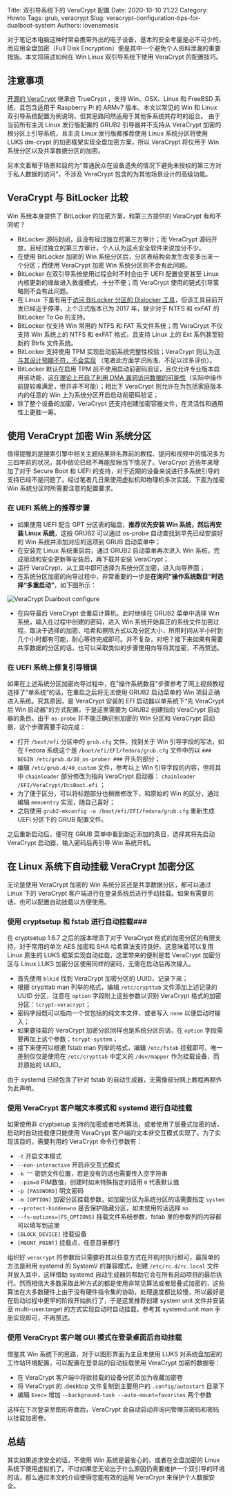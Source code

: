 Title: 双引导系统下的 VeraCrypt 配置
Date: 2020-10-10 21:22
Category: Howto
Tags: grub, veracrypt
Slug: veracrypt-configuration-tips-for-dualboot-system
Authors: lovenemesis

对于笔记本电脑这种时常会携带外出的电子设备，基本的安全考量是必不可少的，而应用全盘加密（Full Disk Encryption）便是其中一个避免个人资料泄漏的重要措施。本文将简述如何在 Win Linux 双引导系统下使用 VeraCrypt 的配置技巧。

<!-- PELICAN_END_SUMMARY -->

## 注意事项 ##

[开源的 VeraCrypt](https://www.veracrypt.fr/en/Home.html) 继承自 TrueCrypt ，支持 Win、OSX、Linux 和 FreeBSD 系统，且包含适用于 Raspberry Pi 的 ARMv7 版本。本文以常见的 Win 和 Linux 双引导系统配置为例说明，但其思路同然适用于其他多系统共存时的组合。
由于当前所有主流 Linux 发行版配置的 GRUB2 引导器并不支持从 VeraCrypt 加密的根分区上引导系统，且主流 Linux 发行版都推荐使用 Linux 系统分区将使用 LUKS dm-crypt 的加密框架实现全盘加密方案，所以 VeraCrypt 将仅用于 Win 系统分区以及共享数据分区的加密。

另本文着眼于场景和目的为“普通民众在设备遗失的情况下避免未授权的第三方对于私人数据的访问”，不涉及 VeraCrypt 包含的为其他场景设计的高级功能。

## VeraCrypt 与 BitLocker 比较 ##

Win 系统本身提供了 BitLocker 的加密方案，和第三方提供的 VeraCrypt 有和不同呢？

* BitLocker 源码封闭，且没有经过独立的第三方审计；而 VeraCrypt 源码开放，且经过独立的第三方审计，个人认为这点安全软件来说加分不少。
* 在使用 BitLocker 加密的 Win 系统分区后，分区表结构会发生改变多出来一个分区；而使用 VeraCrypt 加密 Win 系统分区则不会有此问题。
* BitLocker 在双引导系统使用过程会时不时会由于 UEFI 配置变更甚至 Linux 内核更新的缘故进入救援模式，十分不便；而 VeraCrypt 使用的链式引导策略则不会有此问题。
* 在 Linux 下虽有用于[访问 BitLocker 分区的 Dislocker 工具](https://github.com/Aorimn/dislocker/releases)，但该工具目前开发已经近乎停滞，上个正式版本已为 2017 年，缺少对于 NTFS 和 exFAT 的 BitLocker To Go 的支持。
* BitLocker 仅支持 Win 常用的 NTFS 和 FAT 系文件系统；而 VeraCrypt 不仅支持 Win 系统上的 NTFS 和 exFAT 格式，且支持 Linux 上的 Ext 系列甚至较新的 Btrfs 文件系统。
* BitLocker 支持使用 TPM 实现启动前系统完整性校验；VeraCrypt 则认为这[与其设计预期不符，不会实现](https://www.veracrypt.fr/en/FAQ.html) （笔者此方面学识尚浅，不足以过多评价）。
* BitLocker 默认在启用 TPM 后不使用启动前密码验证，且仅允许专业版本启用该功能，这[在理论上开启了利用 DMA 漏洞访问数据的可能性](https://docs.microsoft.com/en-us/windows/security/information-protection/bitlocker/bitlocker-countermeasures)（实际中操作前提较难满足，但并非不可能）；相比下 VeraCrypt 则允许在为包括家庭版本内的任意的 Win 上为系统分区开启启动前密码验证；
* 除了整个设备的加密，VeraCrypt 还支持创建加密容器文件，在灵活性和通用性上更胜一筹。

## 使用 VeraCrypt 加密 Win 系统分区 ##

值得提醒的是搜索引擎中相关主题结果排名靠前的教程、提问和视频中的情况多为三四年前的状况，其中结论已经不再能反映当下情况了。VeraCrypt 近些年来增加了对于 Secure Boot 和 UEFI 的支持，对于近期的设备来说进行多系统引导的支持已经不是问题了。经过笔者几日来使用虚拟机和物理机多次实践，下面为加密 Win 系统分区时所需要注意的配置要求。

### 在 UEFI 系统上的推荐步骤 ###

* 如果使用 UEFI 配合 GPT 分区表的磁盘，**推荐优先安装 Win 系统，然后再安装 Linux 系统**，这般 GRUB2 可以通过 os-probe 自动查找到早先已经安装好的 Win 系统并添加对应的选项到 GRUB 启动菜单中；
* 在安装完 Linux 系统重启后，通过 GRUB2 启动菜单再次进入 Win 系统，完成驱动和安全更新等安装后，再下载并安装 VeraCrypt；
* 运行 VeraCrypt，从工具中即可选择为系统分区加密，进入向导界面；
* 在系统分区加密的向导过程中，非常重要的一步是**在询问”操作系统数目“时选择“多重启动”**，如下图所示：

 ![VeraCrypt Dualboot configure]({filename}/images/veracrypt-dualboot-configure.png)

* 在向导最后 VeraCrypt 会重启计算机，此时继续在 GRUB2 菜单中选择 Win 系统，输入在过程中创建的密码，进入 Win 系统开始真正的系统文件加密过程。取决于选择的加密、哈希和擦除方式以及分区大小，所用时间从半小时到几个小时都有可能，耐心等待完成即可。并不复杂，对吧？接下来如果有需要共享数据的分区的话，也可以采取类似的步骤使用向导将其加密，不再赘述。

### 在 UEFI 系统上修复引导错误 ###

如果在上述系统分区加密向导过程中，在"操作系统数目"步骤参考了网上视频教程选择了“单系统”的话，在重启之后将无法使用 GRUB2 启动菜单的 Win 项目正确进入系统。究其原因，是 VeraCrypt 安装的 EFI 启动器以单系统下“先 VeraCrypt 后 Win 启动器”的方式配置。于是这里需要为 GRUB2 创建指向 VeraCrypt 启动器的条目。由于 `os-probe` 并不能正确识别加密的 Win 分区和 VeraCrypt 启动器，这个步骤需要手动完成：

* 打开 `/boot/efi` 分区中的 `grub.cfg` 文件，找到关于 Win 引导字段的写法，如在 Fedora 系统这个是 `/boot/efi/EFI/fedora/grub.cfg` 文件中的以 `### BEGIN /etc/grub.d/30_os-prober ###` 开头的部分；
* 编辑 `/etc/grub.d/40_custom` 文件，参考以上 Win 引导字段的内容，但将其中 `chainloader` 部分修改为指向 VeraCrypt 启动器： `chainloader /EFI/VeraCrypt/DcsBoot.efi` ；
* 为了便于区分，可以将标题部分也稍微修改下，和原始的 Win 的区分，通过编辑 `menuentry` 实现，随自己喜好；
* 之后使用 `grub2-mkconfig -o /boot/efi/EFI/fedora/grub.cfg` 重新生成 UEFI 分区下的 GRUB 配置文件。

之后重新启动后，便可在 GRUB 菜单中看到新近添加的条目，选择其将先启动 VeraCrypt 启动器，输入密码后再引导 Win 系统开机。

## 在 Linux 系统下自动挂载 VeraCrypt 加密分区 ##

无论是使用 VeraCrypt 加密的 Win 系统分区还是共享数据分区，都可以通过 Linux 下的 VeraCrypt 客户端进行在登录系统后进行手动挂载。如果有需要的话，也可以配置自动挂载以方便使用。

### 使用 cryptsetup 和 fstab 进行自动挂载###

在 cryptsetup 1.6.7 之后的版本增添了对于 VeraCrypt 格式的加密分区的有限支持，对于常用的单次 AES 加密和 SHA 哈希算法支持良好。这意味着可以复用 Linux 原生的 LUKS 框架实现自动挂载，这里带来的便利是若 VeraCrypt 加密分区与 Linux LUKS 加密分区使用同样的密码，无需在启动后再次输入。

* 首先使用 `blkid` 找到 VeraCrypt 加密分区的 UUID，记录下来；
* 根据 crypttab man 列举的格式，编辑 `/etc/crypttab` 文件添加上述记录的 UUID 分区，注意在 `option` 字段附上这些参数以识别 VeraCrypt 格式的加密分区：`tcrypt-veracrypt`；
* 密码字段既可以指向一个仅包括的纯文本文件，或者写入 `none` 以便启动时输入；
* 如果要挂载的 VeraCrypt 加密分区同样也是系统分区的话，在 `option` 字段需要再加上这个参数：`tcrypt-system`；
* 接下来便可以根据 fstab man 列举的格式，编辑 `/etc/fstab` 挂载即可，唯一差别仅仅是使用在 `/etc/crypttab` 中定义的 `/dev/mapper` 作为挂载设备，而非原始的 UUID。

由于 systemd 已经包含了针对 fstab 的自动生成器，无需像部分网上教程再额外为此声明。

### 使用 VeraCrypt 客户端文本模式和 systemd 进行自动挂载 ###

如果使用非 cryptsetup 支持的加密或者哈希算法，或者使用了层叠式加密的话，启动时自动挂载便只能使用 VeraCrypt 客户端的文本非交互模式实现了。为了实现该目的，需要利用的 VeraCrypt 命令行参数有：

* `-t` 开启文本模式
* `--non-interactive` 开启非交互式模式
* `-k ""` 密钥文件位置，若是没有的话也需要传入空字符串
* `--pim=0` PIM数值，创建时如未特殊指定的话用 `0` 代表默认值
* `-p [PASSWORD]` 明文密码
* `-m [OPTION]` 加密分区挂载参数，如加密分区为系统分区的话需要指定 `system`
* `--protect-hidden=no` 是否保护隐藏分区，如未使用的话选择 `no`
* `--fs-options=[FS_OPTIONS]` 挂载文件系统参数，fstab 里的参数列的内容都可以填写到这里
* `[BLOCK_DEVICE]` 挂载设备
* `[MOUNT_POINT]` 挂载点，任意目录都行

组织好 `veracrypt` 的参数后只需要将其以任意方式在开机时执行即可，最简单的方法是利用 systemd 的 SystemV 的兼容模式，创建 `/etc/rc.d/rc.local` 文件并放入其中，这样借助 systemd 自动生成器的帮助它会在所有启动项目的最后执行。然而相信大多数采取此种方式的都是使用非常见算法或者层叠式加密的，这些算法在大多数硬件上由于没有硬件指令集的协助，处理速度都比较慢，所以最好是在启动过程中更早的阶段开始执行了，于是这里推荐创建 system unit 文件并安装至 multi-user.target 的方式实现自动时自动挂载，参考其 systemd.unit man 手册实现即可，不再赘述。

### 使用 VeraCrypt 客户端 GUI 模式在登录桌面后自动挂载 ###

借鉴其 Win 系统下的思路，对于以图形界面为主且未使用 LUKS 对系统盘加密的工作站环境配置，可以配置在登录后的自动挂载使用 VeraCrypt 加密的数据卷：

* 在 VeraCrypt 客户端中将欲挂载的设备分区添加为收藏加密卷
* 将 VeraCrypt 的 .desktop 文件复制到主要用户的 `.config/autostart` 目录下
* 编辑 `Exec=` 增加 `--background-task --auto-mount=favorites` 两个参数

这样在下次登录至图形界面后，VeraCrypt 会自动启动并询问管理员密码和密码以挂载加密卷。

## 总结 ##

其实如果追求安全的话，不使用 Win 系统是最省心的，或者在全盘加密的 Linux 系统下使用虚拟机了。不过如果您无论出于什么原因仍需要维护一个双引导的环境的话，那么通过本文的介绍使得您能有效的运用 VeraCrypt 来保护个人数据安全。

